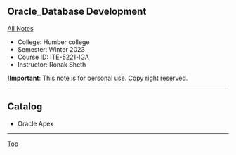 ## Oracle_Database Development

[All Notes](../../index.md)

- College: Humber college
- Semester: Winter 2023
- Course ID: ITE-5221-IGA
- Instructor: Ronak Sheth

**!Important**: This note is for personal use. Copy right reserved.

---

## Catalog

- Oracle Apex

---

[Top](#oracle_database-development)
